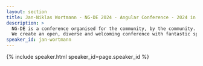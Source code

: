 ```yaml
---
layout: section
title: Jan-Niklas Wortmann - NG-DE 2024 - Angular Conference - 2024 in Bonn
description: >
  NG-DE is a conference organised for the community, by the community.
  We create an open, diverse and welcoming conference with fantastic speakers and a warm and friendly environment. 
speaker_id: jan-wortmann
---
```


{% include speaker.html speaker_id=page.speaker_id %}
